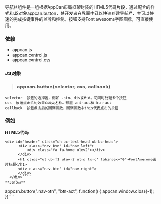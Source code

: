 ﻿导航栏组件是一组根据AppCan布局框架封装的HTML5代码片段，通过配合的样式和JS对象appcan.button，使开发者在界面中可以快速创建导航栏，并可以快速的完成按键事件的监听和控制。按钮支持Font awesome字图图标，可直接使用。
### 依赖
- appcan.js
- appcan.control.js
- appcan.control.css

### JS对象
 > ### appcan.button(selector, css, callback)
 
    selector  按钮的选择器，例如 .btn、div或#id。可同时处理多个按钮
    css  按钮点击后的效果CSS类名称。预置 ani-act和 btn-act 
    callback  按钮点击后的回调函数，回调函数中this代表点击的按钮 
### 例如

**HTML5代码**
````
<div id="header" class="uh bc-text-head ub bc-head">
      <div class="nav-btn" id="nav-left">
          <div class="fa fa-home ulev2"></div>
      </div>
      <h1 class="ut ub-f1 ulev-3 ut-s tx-c" tabindex="0">FontAwesome图片标题</h1>
      <div class="nav-btn" id="nav-right">
      </div>
  </div>````
**JS代码**
  ````
appcan.button(".nav-btn", "btn-act", function() {
    appcan.window.close(-1);
})````